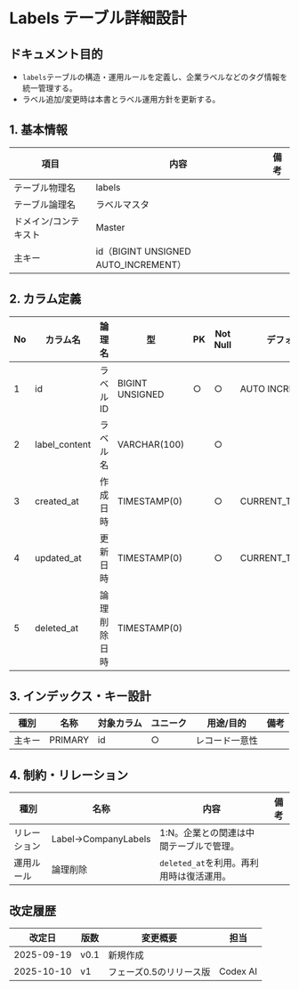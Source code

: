 # Labels テーブル詳細設計

## ドキュメント目的
- `labels`テーブルの構造・運用ルールを定義し、企業ラベルなどのタグ情報を統一管理する。
- ラベル追加/変更時は本書とラベル運用方針を更新する。

## 1. 基本情報
| 項目 | 内容 | 備考 |
|---|---|---|
| テーブル物理名 | labels |  |
| テーブル論理名 | ラベルマスタ |  |
| ドメイン/コンテキスト | Master |  |
| 主キー | id（BIGINT UNSIGNED AUTO_INCREMENT） |  |

## 2. カラム定義
| No | カラム名 | 論理名 | 型 | PK | Not Null | デフォルト | 説明/業務ルール | 備考 |
|---|---|---|---|---|---|---|---|---|
| 1 | id | ラベルID | BIGINT UNSIGNED | ○ | ○ | AUTO INCREMENT | システム採番。 |  |
| 2 | label_content | ラベル名 | VARCHAR(100) |  | ○ |  | 表示ラベル文字列。 |  |
| 3 | created_at | 作成日時 | TIMESTAMP(0) |  | ○ | CURRENT_TIMESTAMP | Laravel標準。 |  |
| 4 | updated_at | 更新日時 | TIMESTAMP(0) |  | ○ | CURRENT_TIMESTAMP | Laravel標準。 | on update CURRENT_TIMESTAMP |
| 5 | deleted_at | 論理削除日時 | TIMESTAMP(0) |  |  |  | `softDeletes()`。 |  |

## 3. インデックス・キー設計
| 種別 | 名称 | 対象カラム | ユニーク | 用途/目的 | 備考 |
|---|---|---|---|---|---|
| 主キー | PRIMARY | id | ○ | レコード一意性 |  |

## 4. 制約・リレーション
| 種別 | 名称 | 内容 | 備考 |
|---|---|---|---|
| リレーション | Label→CompanyLabels | 1:N。企業との関連は中間テーブルで管理。 |  |
| 運用ルール | 論理削除 | `deleted_at`を利用。再利用時は復活運用。 |  |

## 改定履歴
| 改定日 | 版数 | 変更概要 | 担当 |
|---|---|---|---|
| 2025-09-19 | v0.1 | 新規作成 |  |
| 2025-10-10 | v1 | フェーズ0.5のリリース版 | Codex AI |